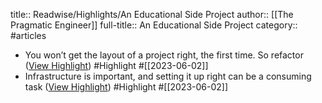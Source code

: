 title:: Readwise/Highlights/An Educational Side Project
author:: [[The Pragmatic Engineer]]
full-title:: An Educational Side Project
category:: #articles

- You won’t get the layout of a project right, the first time. So refactor ([View Highlight](https://read.readwise.io/read/01h1x82w9gq78dm1gwkpm12k2z)) #Highlight #[[2023-06-02]]
- Infrastructure is important, and setting it up right can be a consuming task ([View Highlight](https://read.readwise.io/read/01h1x82r96x8w0t55ab55n021r)) #Highlight #[[2023-06-02]]